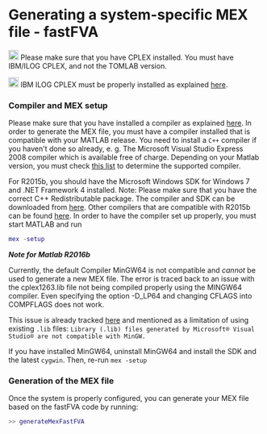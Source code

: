 # Generating a system-specific MEX file - fastFVA

<img src="https://opencobra.github.io/cobratoolbox/stable/_static/img/warning.png"
height="20px" alt="warning"> Please make sure that you have CPLEX installed.
You must have IBM/ILOG CPLEX, and not the TOMLAB version.

<img src="https://opencobra.github.io/cobratoolbox/stable/_static/img/warning.png"
height="20px" alt="warning"> IBM ILOG CPLEX must be properly installed as
explained [here](https://opencobra.github.io/cobratoolbox/docs/solvers.html).

### Compiler and MEX setup

Please make sure that you have installed a compiler as explained
[here](https://opencobra.github.io/cobratoolbox/docs/compilers.html). In order
to generate the MEX file, you must have a compiler installed that is compatible
with your MATLAB release. You need to install a `C++` compiler if you haven't
done so already, e. g. The Microsoft Visual Studio Express 2008 compiler which
is available free of charge. Depending on your Matlab version, you must check
[this list](http://www.mathworks.com/support/compilers) to determine the
supported compiler.

For R2015b, you should have the Microsoft Windows SDK for Windows 7 and .NET
Framework 4 installed. Note: Please make sure that you have the correct C++
Redistributable package. The compiler and SDK can be downloaded from
[here](https://www.microsoft.com/en-us/download/details.aspx?id=8279). Other
compilers that are compatible with R2015b can be found
[here](http://www.mathworks.com/support/sysreq/files/SystemRequirements-Release2015b_SupportedCompilers.pdf).
In order to have the compiler set up properly, you must start MATLAB and run
```Matlab
mex -setup
```

***Note for Matlab R2016b***

Currently, the default Compiler MinGW64 is not compatible and *cannot* be used
to generate a new MEX file. The error is traced back to an issue with the
cplex1263.lib file not being compiled properly using the MINGW64 compiler. Even
specifying the option -D_LP64 and changing CFLAGS into COMPFLAGS does not work.

This issue is already tracked
[here](https://nl.mathworks.com/help/matlab/matlab_external/install-mingw-support-package.html)
and mentioned as a limitation of using existing `.lib` files: `Library (.lib)
files generated by Microsoft® Visual Studio® are not compatible with MinGW.`

If you have installed MinGW64, uninstall MinGW64 and install the SDK and the
latest `cygwin`. Then, re-run `mex -setup`

### Generation of the MEX file

Once the system is properly configured, you can generate your MEX file based on
the fastFVA code by running:
```Matlab
>> generateMexFastFVA
```
